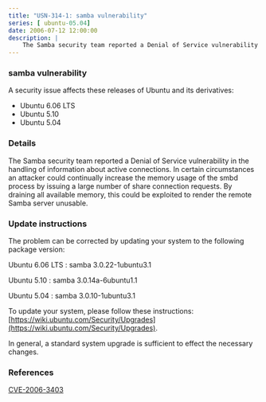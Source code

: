```yaml
---
title: "USN-314-1: samba vulnerability"
series: [ ubuntu-05.04]
date: 2006-07-12 12:00:00
description: |
    The Samba security team reported a Denial of Service vulnerability in the handling of information about active connections. In certain circumstances an attacker could continually increase the memory usage of the  smbd process by issuing a large number of share connection requests. By draining all available memory, this could be exploited to render the remote Samba server unusable.
--- 
```

 
### samba vulnerability

A security issue affects these releases of Ubuntu and its derivatives:

* Ubuntu 6.06 LTS
* Ubuntu 5.10
* Ubuntu 5.04

### Details

The Samba security team reported a Denial of Service vulnerability in the handling of information about active connections. In certain circumstances an attacker could continually increase the memory usage of the smbd process by issuing a large number of share connection requests. By draining all available memory, this could be exploited to render the remote Samba server unusable.

### Update instructions

The problem can be corrected by updating your system to the following package version:

Ubuntu 6.06 LTS
 : samba <span>3.0.22-1ubuntu3.1</span>

Ubuntu 5.10
 : samba <span>3.0.14a-6ubuntu1.1</span>

Ubuntu 5.04
 : samba <span>3.0.10-1ubuntu3.1</span>

To update your system, please follow these instructions: [https://wiki.ubuntu.com/Security/Upgrades](https://wiki.ubuntu.com/Security/Upgrades).

In general, a standard system upgrade is sufficient to effect the necessary changes.

### References

 [CVE-2006-3403](http://people.ubuntu.com/~ubuntu-security/cve/CVE-2006-3403)
 
